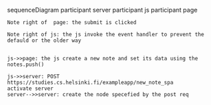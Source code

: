 sequenceDiagram
    participant server
    participant js
    participant page

    Note right of  page: the submit is clicked

    Note right of js: the js invoke the event handler to prevent the defauld or the older way 
    
   
    js->>page: the js create a new note and set its data using the notes.push()

    js->>server: POST https://studies.cs.helsinki.fi/exampleapp/new_note_spa
    activate server
    server-->>server: create the node specefied by the post req
 


